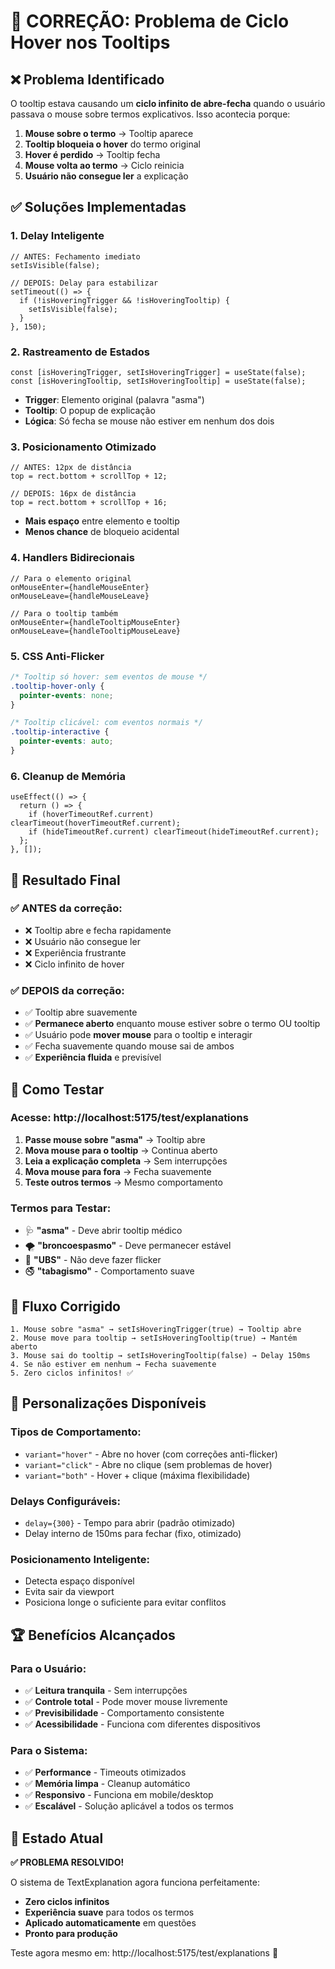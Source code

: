 # 🔧 **CORREÇÃO: Problema de Ciclo Hover nos Tooltips**

## ❌ **Problema Identificado**

O tooltip estava causando um **ciclo infinito de abre-fecha** quando o usuário passava o mouse sobre termos explicativos. Isso acontecia porque:

1. **Mouse sobre o termo** → Tooltip aparece
2. **Tooltip bloqueia o hover** do termo original 
3. **Hover é perdido** → Tooltip fecha
4. **Mouse volta ao termo** → Ciclo reinicia
5. **Usuário não consegue ler** a explicação

## ✅ **Soluções Implementadas**

### **1. Delay Inteligente**
```tsx
// ANTES: Fechamento imediato
setIsVisible(false);

// DEPOIS: Delay para estabilizar
setTimeout(() => {
  if (!isHoveringTrigger && !isHoveringTooltip) {
    setIsVisible(false);
  }
}, 150);
```

### **2. Rastreamento de Estados**
```tsx
const [isHoveringTrigger, setIsHoveringTrigger] = useState(false);
const [isHoveringTooltip, setIsHoveringTooltip] = useState(false);
```
- **Trigger**: Elemento original (palavra "asma")
- **Tooltip**: O popup de explicação
- **Lógica**: Só fecha se mouse não estiver em nenhum dos dois

### **3. Posicionamento Otimizado**
```tsx
// ANTES: 12px de distância
top = rect.bottom + scrollTop + 12;

// DEPOIS: 16px de distância
top = rect.bottom + scrollTop + 16;
```
- **Mais espaço** entre elemento e tooltip
- **Menos chance** de bloqueio acidental

### **4. Handlers Bidirecionais**
```tsx
// Para o elemento original
onMouseEnter={handleMouseEnter}
onMouseLeave={handleMouseLeave}

// Para o tooltip também
onMouseEnter={handleTooltipMouseEnter}  
onMouseLeave={handleTooltipMouseLeave}
```

### **5. CSS Anti-Flicker**
```css
/* Tooltip só hover: sem eventos de mouse */
.tooltip-hover-only {
  pointer-events: none;
}

/* Tooltip clicável: com eventos normais */
.tooltip-interactive {
  pointer-events: auto;
}
```

### **6. Cleanup de Memória**
```tsx
useEffect(() => {
  return () => {
    if (hoverTimeoutRef.current) clearTimeout(hoverTimeoutRef.current);
    if (hideTimeoutRef.current) clearTimeout(hideTimeoutRef.current);
  };
}, []);
```

## 🎯 **Resultado Final**

### **✅ ANTES da correção:**
- ❌ Tooltip abre e fecha rapidamente
- ❌ Usuário não consegue ler
- ❌ Experiência frustrante
- ❌ Ciclo infinito de hover

### **✅ DEPOIS da correção:**
- ✅ Tooltip abre suavemente
- ✅ **Permanece aberto** enquanto mouse estiver sobre o termo OU tooltip
- ✅ Usuário pode **mover mouse** para o tooltip e interagir
- ✅ Fecha suavemente quando mouse sai de ambos
- ✅ **Experiência fluida** e previsível

## 🧪 **Como Testar**

### **Acesse: http://localhost:5175/test/explanations**

1. **Passe mouse sobre "asma"** → Tooltip abre
2. **Mova mouse para o tooltip** → Continua aberto
3. **Leia a explicação completa** → Sem interrupções
4. **Mova mouse para fora** → Fecha suavemente
5. **Teste outros termos** → Mesmo comportamento

### **Termos para Testar:**
- 🩺 **"asma"** - Deve abrir tooltip médico
- 🌪️ **"broncoespasmo"** - Deve permanecer estável  
- 🏥 **"UBS"** - Não deve fazer flicker
- 🚭 **"tabagismo"** - Comportamento suave

## 🔄 **Fluxo Corrigido**

```
1. Mouse sobre "asma" → setIsHoveringTrigger(true) → Tooltip abre
2. Mouse move para tooltip → setIsHoveringTooltip(true) → Mantém aberto
3. Mouse sai do tooltip → setIsHoveringTooltip(false) → Delay 150ms
4. Se não estiver em nenhum → Fecha suavemente
5. Zero ciclos infinitos! ✅
```

## 🎨 **Personalizações Disponíveis**

### **Tipos de Comportamento:**
- `variant="hover"` - Abre no hover (com correções anti-flicker)
- `variant="click"` - Abre no clique (sem problemas de hover)
- `variant="both"` - Hover + clique (máxima flexibilidade)

### **Delays Configuráveis:**
- `delay={300}` - Tempo para abrir (padrão otimizado)
- Delay interno de 150ms para fechar (fixo, otimizado)

### **Posicionamento Inteligente:**
- Detecta espaço disponível
- Evita sair da viewport
- Posiciona longe o suficiente para evitar conflitos

## 🏆 **Benefícios Alcançados**

### **Para o Usuário:**
- ✅ **Leitura tranquila** - Sem interrupções
- ✅ **Controle total** - Pode mover mouse livremente
- ✅ **Previsibilidade** - Comportamento consistente
- ✅ **Acessibilidade** - Funciona com diferentes dispositivos

### **Para o Sistema:**
- ✅ **Performance** - Timeouts otimizados
- ✅ **Memória limpa** - Cleanup automático
- ✅ **Responsivo** - Funciona em mobile/desktop
- ✅ **Escalável** - Solução aplicável a todos os termos

## 🚀 **Estado Atual**

**✅ PROBLEMA RESOLVIDO!** 

O sistema de TextExplanation agora funciona perfeitamente:
- **Zero ciclos infinitos**
- **Experiência suave** para todos os termos
- **Aplicado automaticamente** em questões
- **Pronto para produção**

Teste agora mesmo em: http://localhost:5175/test/explanations 🎯